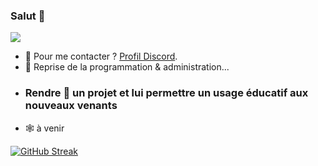 ### Salut 👋

![](https://komarev.com/ghpvc/?username=lx78WyY0J5&color=red&style=for-the-badge&label=%F0%9F%91%80)

- :rocket: Pour me contacter ? [Profil Discord](https://discord.com/users/748530290917638165).
- :telescope: Reprise de la programmation & administration...
- ### Rendre :open_hands: un projet et lui permettre un usage éducatif aux nouveaux venants
- :spider_web: à venir

[![GitHub Streak](https://github-readme-streak-stats.herokuapp.com?user=lx78WyY0J5&theme=dark&hide_border=true&date_format=j%2Fn%5B%2FY%5D)](https://git.io/streak-stats)
